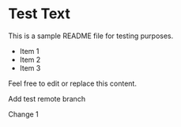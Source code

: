 # Test Text

This is a sample README file for testing purposes.

- Item 1
- Item 2
- Item 3

Feel free to edit or replace this content.

Add test remote branch

Change 1

